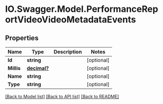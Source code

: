 # IO.Swagger.Model.PerformanceReportVideoVideoMetadataEvents
## Properties

Name | Type | Description | Notes
------------ | ------------- | ------------- | -------------
**Id** | **string** |  | [optional] 
**Millis** | [**decimal?**](BigDecimal.md) |  | [optional] 
**Name** | **string** |  | [optional] 
**Type** | **string** |  | [optional] 

[[Back to Model list]](../README.md#documentation-for-models) [[Back to API list]](../README.md#documentation-for-api-endpoints) [[Back to README]](../README.md)

